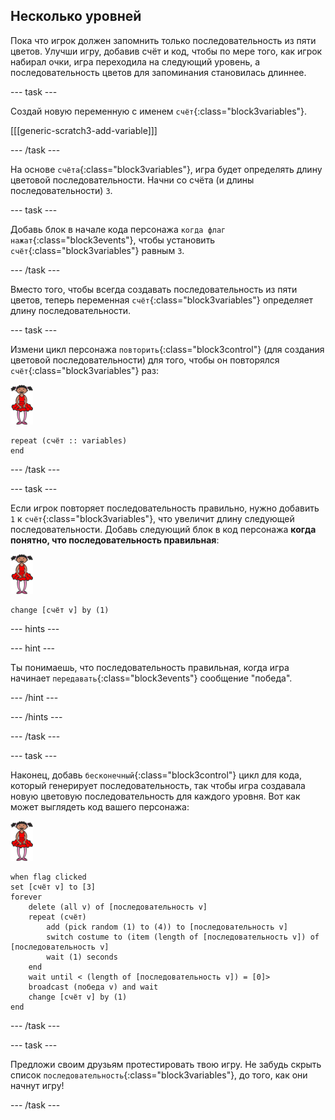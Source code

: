 ## Несколько уровней

Пока что игрок должен запомнить только последовательность из пяти цветов. Улучши игру, добавив счёт и код, чтобы по мере того, как игрок набирал очки, игра переходила на следующий уровень, а последовательность цветов для запоминания становилась длиннее.

--- task ---

Создай новую переменную с именем `счёт`{:class="block3variables"}.

[[[generic-scratch3-add-variable]]]

--- /task ---

На основе `счёта`{:class="block3variables"}, игра будет определять длину цветовой последовательности. Начни со счёта (и длины последовательности) `3`.

--- task ---

Добавь блок в начале кода персонажа `когда флаг нажат`{:class="block3events"}, чтобы установить `счёт`{:class="block3variables"} равным `3`.

--- /task ---

Вместо того, чтобы всегда создавать последовательность из пяти цветов, теперь переменная `счёт`{:class="block3variables"} определяет длину последовательности.

--- task ---

Измени цикл персонажа `повторить`{:class="block3control"} (для создания цветовой последовательности) для того, чтобы он повторялся `счёт`{:class="block3variables"} раз:

![спрайт](images/ballerina.png)

```blocks3
repeat (счёт :: variables)
end
```

--- /task ---

--- task ---

Если игрок повторяет последовательность правильно, нужно добавить `1` к `cчёт`{:class="block3variables"}, что увеличит длину следующей последовательности. Добавь следующий блок в код персонажа **когда понятно, что последовательность правильная**:

![спрайт](images/ballerina.png)

```blocks3
change [счёт v] by (1)
```

--- hints ---


--- hint ---

Ты понимаешь, что последовательность правильная, когда игра начинает `передавать`{:class="block3events"} сообщение "победа".

--- /hint ---

--- /hints ---

--- /task ---

--- task ---

Наконец, добавь `бесконечный`{:class="block3control"} цикл для кода, который генерирует последовательность, так чтобы игра создавала новую цветовую последовательность для каждого уровня. Вот как может выглядеть код вашего персонажа:

![балерина](images/ballerina.png)

```blocks3
when flag clicked
set [счёт v] to [3]
forever
	delete (all v) of [последовательность v]
	repeat (счёт)
		add (pick random (1) to (4)) to [последовательность v]
		switch costume to (item (length of [последовательность v]) of [последовательность v]
		wait (1) seconds
	end
	wait until < (length of [последовательность v]) = [0]>
	broadcast (победа v) and wait
	change [счёт v] by (1)
end
```

--- /task ---

--- task ---

Предложи своим друзьям протестировать твою игру. Не забудь скрыть список `последовательность`{:class="block3variables"}, до того, как они начнут игру!

--- /task ---